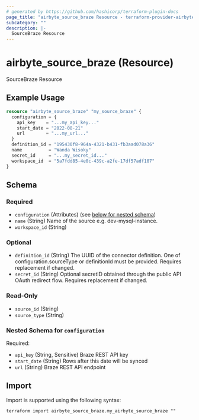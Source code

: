 ```yaml
---
# generated by https://github.com/hashicorp/terraform-plugin-docs
page_title: "airbyte_source_braze Resource - terraform-provider-airbyte"
subcategory: ""
description: |-
  SourceBraze Resource
---
```


# airbyte_source_braze (Resource)

SourceBraze Resource

## Example Usage

```terraform
resource "airbyte_source_braze" "my_source_braze" {
  configuration = {
    api_key    = "...my_api_key..."
    start_date = "2022-08-21"
    url        = "...my_url..."
  }
  definition_id = "195430f8-964a-4321-b431-fb3aad078a36"
  name          = "Wanda Wisoky"
  secret_id     = "...my_secret_id..."
  workspace_id  = "5a7fdd85-4e0c-439c-a2fe-17df57adf107"
}
```

<!-- schema generated by tfplugindocs -->
## Schema

### Required

- `configuration` (Attributes) (see [below for nested schema](#nestedatt--configuration))
- `name` (String) Name of the source e.g. dev-mysql-instance.
- `workspace_id` (String)

### Optional

- `definition_id` (String) The UUID of the connector definition. One of configuration.sourceType or definitionId must be provided. Requires replacement if changed.
- `secret_id` (String) Optional secretID obtained through the public API OAuth redirect flow. Requires replacement if changed.

### Read-Only

- `source_id` (String)
- `source_type` (String)

<a id="nestedatt--configuration"></a>
### Nested Schema for `configuration`

Required:

- `api_key` (String, Sensitive) Braze REST API key
- `start_date` (String) Rows after this date will be synced
- `url` (String) Braze REST API endpoint

## Import

Import is supported using the following syntax:

```shell
terraform import airbyte_source_braze.my_airbyte_source_braze ""
```
